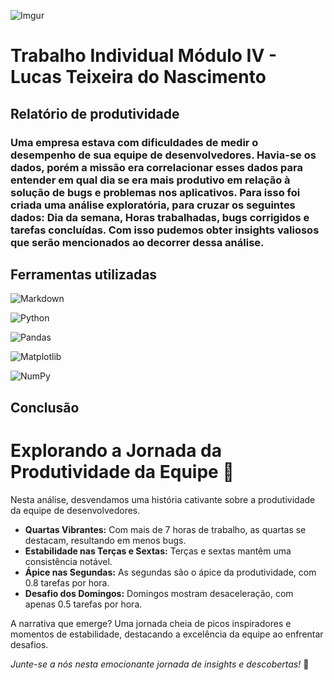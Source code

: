 ![Imgur](https://i.imgur.com/lszBNCS.png)

# Trabalho Individual Módulo IV - Lucas Teixeira do Nascimento

## Relatório de produtividade

### Uma empresa estava com dificuldades de medir o desempenho de sua equipe de desenvolvedores. Havia-se os dados, porém a missão era correlacionar esses dados para entender em qual dia se era mais produtivo em relação à solução de bugs e problemas nos aplicativos. Para isso foi criada uma análise exploratória, para cruzar os seguintes dados: Dia da semana, Horas trabalhadas, bugs corrigidos e tarefas concluídas. Com isso pudemos obter insights valiosos que serão mencionados ao decorrer dessa análise. 

## Ferramentas utilizadas 

![Markdown](https://img.shields.io/badge/markdown-%23000000.svg?style=for-the-badge&logo=markdown&logoColor=white)

![Python](https://img.shields.io/badge/python-3670A0?style=for-the-badge&logo=python&logoColor=ffdd54)

![Pandas](https://img.shields.io/badge/pandas-%23150458.svg?style=for-the-badge&logo=pandas&logoColor=white)

![Matplotlib](https://img.shields.io/badge/Matplotlib-%23ffffff.svg?style=for-the-badge&logo=Matplotlib&logoColor=black)

![NumPy](https://img.shields.io/badge/numpy-%23013243.svg?style=for-the-badge&logo=numpy&logoColor=white)

## Conclusão 

# **Explorando a Jornada da Produtividade da Equipe 🚀**

Nesta análise, desvendamos uma história cativante sobre a produtividade da equipe de desenvolvedores.

- **Quartas Vibrantes:** Com mais de 7 horas de trabalho, as quartas se destacam, resultando em menos bugs. 
- **Estabilidade nas Terças e Sextas:** Terças e sextas mantêm uma consistência notável.
- **Ápice nas Segundas:** As segundas são o ápice da produtividade, com 0.8 tarefas por hora.
- **Desafio dos Domingos:** Domingos mostram desaceleração, com apenas 0.5 tarefas por hora.

A narrativa que emerge? Uma jornada cheia de picos inspiradores e momentos de estabilidade, destacando a excelência da equipe ao enfrentar desafios.

*Junte-se a nós nesta emocionante jornada de insights e descobertas!* 🌟



